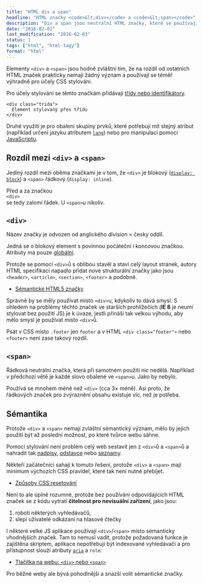 ```yaml
---
title: "HTML div a span"
headline: "HTML značky <code>&lt;div></code> a <code>&lt;span></code>"
description: "Div a span jsou neutrální HTML značky, které se používají k aplikování vzhledu pomocí CSS."
date: "2016-02-01"
last_modification: "2016-02-03"
status: 1
tags: ["html", "html-tagy"]
format: "html"
---
```


<p>Elementy <code>&lt;div></code> a <code>&lt;span></code> jsou hodně zvláštní tím, že na rozdíl od ostatních HTML značek prakticky nemají žádný význam a používají se téměř výhradně pro účely CSS stylování.</p>

<p>Pro účely stylování se těmto značkám přidávají <a href="/id-class">třídy nebo identifikátory</a>.</p>

<pre><code>&lt;div class="trida">
  Element stylovaný přes třídu
&lt;/div></code></pre>




<p>Druhé využití je pro obalení skupiny prvků, které potřebují mít stejný atribut (například určení jazyku atributem  <a href="/obecne-atributy#lang"><code>lang</code></a>) nebo pro manipulaci pomocí <a href="/js">JavaScriptu</a>.</p>



<h2 id="rozdil">Rozdíl mezi <code>&lt;div></code> a <code>&lt;span></code></h2>

<p>Jediný rozdíl mezi oběma značkami je v tom, že <code>&lt;div></code> je blokový (<a href="/display#block"><code>display: block</code></a>) a <code>&lt;span></code> řádkový (<code>display: inline</code>).</p>

<p>Před a za značkou <span style="display: block"><code>&lt;div></code></span> se tedy zalomí řádek. U <code>&lt;span></code>u nikoliv.</p>






<h2 id="div"><code>&lt;div></code></h2>

<p>Název značky je odvozen od anglického <i lang="en">division</i> = česky oddíl.</p>

<p>Jedná se o blokový element s povinnou počáteční i koncovou značkou. Atributy má pouze <a href="/obecne-atributy">globální</a>.</p>

<p>Protože se pomocí <code>&lt;div></code>ů s oblibou stavěl a staví celý layout stránek, autory HTML specifikací napadlo přidat nové strukturální značky jako jsou <code>&lt;header></code>, <code>&lt;article></code>, <code>&lt;section></code>, <code>&lt;footer></code> a podobně.</p>

<div class="internal-content">
  <ul>
    <li><a href="/html-kostra#semanticke-znacky">Sémantické HTML5 značky</a></li>
  </ul>
</div>


<p>Správně by se měly používat místo <code>&lt;div></code>u, kdykoliv to dává smysl. S ohledem na problémy těchto značek ve starších prohlížečích (<b>IE 8</b> je neumí stylovat bez použití JS) je k úvaze, jestli přináší tak velkou výhodu, aby mělo smysl je používat místo <code>&lt;div></code>ů.</p>

<p>Psát v CSS místo <code>.footer</code> jen <code>footer</code> a v HTML <code>&lt;div class="footer"></code> nebo <code>&lt;footer></code> není zase takový rozdíl.</p>




<h2 id="span"><code>&lt;span></code></h2>

<p><span>Řádková</span> <span>neutrální</span> <span>značka</span>, <span>která</span> <span>při</span> <span>samotném</span> <span>použití</span> <span>nic</span> <span>nedělá</span>. Například v předchozí větě je každé slovo obalené ve <code>&lt;span></code>u. Jako by nebylo.</p>

<p>Používá se mnohem méně než <code>&lt;div></code> (cca 3× méně). Asi proto, že řádkových značek pro zvýraznění obsahu existuje víc, než je potřeba.</p>






<h2 id="semantika">Sémantika</h2>

<p>Protože <code>&lt;div></code> a <code>&lt;span></code> nemají zvláštní sémantický význam, mělo by jejich použití být až poslední možnost, po které tvůrce webu sáhne.</p>


<p>Pomocí stylování není problém celý web sestavit jen z <code>&lt;div></code>ů a <code>&lt;span></code>ů a nahradit tak <a href="/nadpisy">nadpisy</a>, <a href="/odstavec">odstavce</a> nebo <a href="/seznamy">seznamy</a>.</p>

<p>Někteří začátečníci sahají k tomuto řešení, protože <code>&lt;div></code> a <code>&lt;span></code> mají minimum výchozích CSS pravidel, které tak není nutné přebíjet.</p>

<div class="internal-content">
  <ul>
    <li><a href="/css-reset">Způsoby CSS resetování</a></li>
  </ul>
</div>



<p>Není to ale úplně rozumné, protože bez používání odpovídajících HTML značek se z kódu vytratí <b>čitelnost pro nevisuální zařízení</b>, jako jsou:</p>

<ol>
  <li>roboti některých vyhledávačů,</li>
  <li>slepí uživatelé odkázaní na hlasové čtečky</li>
</ol>



<p>I některé velké JS aplikace používají <code>&lt;div></code>/<code>&lt;span></code> místo sémanticky vhodnějších značek. Tam to nemusí vadit, protože požadovaná funkce je zajištěna skriptem, aplikace nepotřebují být indexované vyhledávači a pro přístupnost slouží atributy <a href="/aria"><code>aria</code></a> a <code>role</code>:</p>


<div class="internal-content">
  <ul>
    <li><a href="/tlacitko#div">Tlačítka na webu: <code>&lt;div></code> nebo <code>&lt;span></code></a></li>
  </ul>
</div>

<p>Pro běžné weby ale bývá pohodlnější a snazší volit sémantické značky.</p>